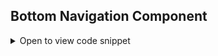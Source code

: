 ## Bottom Navigation Component
<details>
<summary>
Open to view code snippet
</summary>

#### Chat GPT Prompt
```
https://mui.com/material-ui/react-bottom-navigation/

1. how to use this component
2. how to customize CSS styles, including color, position, width and height, background, font, icon.
3. how to integrate react-router route with this MUI component, the app has multiple navigation menus.

Show the source code, explain to me step by step
```

First, let's start with the basics of how to use the Bottom Navigation component from Material UI:

How to use the Bottom Navigation component
The Bottom Navigation component in Material UI provides a simple and elegant way to navigate between different sections of your web application. To use this component, you need to first install the Material UI library in your project by running the following command in your terminal:

```
npm install @mui/material
```

Once you have installed the library, you can import the Bottom Navigation component in your React component like this:

```
import BottomNavigation from '@mui/material/BottomNavigation';
```

To use the Bottom Navigation component, you need to provide it with some child components, which will represent the different navigation options. You can do this using the BottomNavigationAction component, like this:

``` jsx
import BottomNavigation from '@mui/material/BottomNavigation';
import BottomNavigationAction from '@mui/material/BottomNavigationAction';
import HomeIcon from '@mui/icons-material/Home';
import FavoriteIcon from '@mui/icons-material/Favorite';
import LocationOnIcon from '@mui/icons-material/LocationOn';

export default function BottomNav() {
  const [value, setValue] = React.useState(0);

  return (
    <BottomNavigation
      value={value}
      onChange={(event, newValue) => {
        setValue(newValue);
      }}
      showLabels
    >
      <BottomNavigationAction label="Home" icon={<HomeIcon />} />
      <BottomNavigationAction label="Favorites" icon={<FavoriteIcon />} />
      <BottomNavigationAction label="Nearby" icon={<LocationOnIcon />} />
    </BottomNavigation>
  );
}

```

In the above code, we have imported the required components from Material UI, including the BottomNavigation, BottomNavigationAction, HomeIcon, FavoriteIcon, and LocationOnIcon. We have then defined a functional component named BottomNav, which returns the BottomNavigation component along with three BottomNavigationAction components as its child components. Each BottomNavigationAction component represents a navigation option and has a label and an icon associated with it.

We have also defined a state variable named "value" to keep track of the currently selected navigation option. We have passed this value to the "value" prop of the BottomNavigation component, along with an onChange event handler that updates the state variable when a new option is selected.

By default, the Bottom Navigation component will display the labels of the child components below the icons. However, if you want to display the labels on top of the icons, you can add the "showLabels" prop to the BottomNavigation component, like we did in the above example.

### How to customize CSS styles
To customize the CSS styles of the Bottom Navigation component, you can use the "sx" prop, which allows you to add custom styles using the CSS-in-JS syntax. For example, to change the background color of the Bottom Navigation component, you can add the following style to the sx prop:

``` jsx
<BottomNavigation sx={{ bgcolor: 'primary.main' }}>
```

This will set the background color of the Bottom Navigation component to the primary color of your theme.

To change the position of the Bottom Navigation component, you can use the "position" style. For example, to position the Bottom Navigation component at the bottom of the screen, you can add the following style:

``` jsx
<BottomNavigation sx={{ position: 'fixed', bottom: 0, left: 0, right: 0 }}>

```

This will position the Bottom Navigation component at the bottom of the screen, and make it fixed so that it stays in place even when the user scrolls the page.

You can also customize other styles such as width, height, font, and icon size

To customize the width of the Bottom Navigation component, you can use the "width" style. For example, to set the width of the Bottom Navigation component to 100%, you can add the following style:

``` jsx
<BottomNavigation sx={{ width: '100%' }}>
```

To customize the height of the Bottom Navigation component, you can use the "height" style. For example, to set the height of the Bottom Navigation component to 64px, you can add the following style:

``` jsx
<BottomNavigation sx={{ height: 64 }}>
```

To customize the font of the labels in the Bottom Navigation component, you can use the "typography" style. For example, to set the font of the labels to "Roboto", you can add the following style:

``` jsx
<BottomNavigation sx={{ typography: 'Roboto' }}>
```
To customize the size of the icons in the Bottom Navigation component, you can use the "fontSize" style. For example, to set the size of the icons to 28px, you can add the following style:

``` jsx
<BottomNavigationAction icon={<HomeIcon />} sx={{ fontSize: 28 }} />
```

How to integrate react-router with the Bottom Navigation component
To integrate react-router with the Bottom Navigation component, you can wrap each BottomNavigationAction component in a Link component from react-router-dom. For example, to link the "Home" navigation option to a route named "/home", you can add the following code:

``` jsx
import { Link } from 'react-router-dom';

<BottomNavigationAction
  label="Home"
  icon={<HomeIcon />}
  component={Link}
  to="/home"
/>
```

Here, we have imported the Link component from react-router-dom and passed it as the "component" prop to the BottomNavigationAction component. We have also set the "to" prop of the Link component to the route "/home".

Similarly, you can add Link components to the other BottomNavigationAction components to link them to their respective routes.

If your app has multiple navigation menus, you can use the same approach to link each menu to its respective routes. You can also use react-router's NavLink component to highlight the currently active menu item.

Here is an example of how you can use NavLink with the Bottom Navigation component:

``` jsx
import { NavLink } from 'react-router-dom';

<BottomNavigationAction
  label="Home"
  icon={<HomeIcon />}
  component={NavLink}
  to="/home"
  activeClassName="active"
/>

```

In the above code, we have imported the NavLink component from react-router-dom and passed it as the "component" prop to the BottomNavigationAction component. We have also set the "to" prop of the NavLink component to the route "/home" and added the "activeClassName" prop to style the currently active menu item.